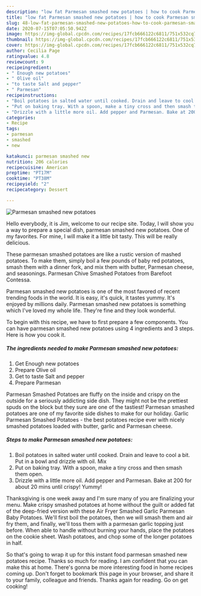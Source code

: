 ```yaml
---
description: "low fat Parmesan smashed new potatoes | how to cook Parmesan smashed new potatoes"
title: "low fat Parmesan smashed new potatoes | how to cook Parmesan smashed new potatoes"
slug: 48-low-fat-parmesan-smashed-new-potatoes-how-to-cook-parmesan-smashed-new-potatoes
date: 2020-07-15T07:05:50.942Z
image: https://img-global.cpcdn.com/recipes/17fcb666122c6811/751x532cq70/parmesan-smashed-new-potatoes-recipe-main-photo.jpg
thumbnail: https://img-global.cpcdn.com/recipes/17fcb666122c6811/751x532cq70/parmesan-smashed-new-potatoes-recipe-main-photo.jpg
cover: https://img-global.cpcdn.com/recipes/17fcb666122c6811/751x532cq70/parmesan-smashed-new-potatoes-recipe-main-photo.jpg
author: Cecilia Page
ratingvalue: 4.8
reviewcount: 9
recipeingredient:
- " Enough new potatoes"
- " Olive oil"
- "to taste Salt and pepper"
- " Parmesan"
recipeinstructions:
- "Boil potatoes in salted water until cooked. Drain and leave to cool a bit. Put in a bowl and drizzle with oil. Mix"
- "Put on baking tray. With a spoon, make a tiny cross and then smash them open."
- "Drizzle with a little more oil. Add pepper and Parmesan. Bake at 200 for about 20 mins until crispy! Yummy!"
categories:
- Recipe
tags:
- parmesan
- smashed
- new

katakunci: parmesan smashed new 
nutrition: 206 calories
recipecuisine: American
preptime: "PT17M"
cooktime: "PT38M"
recipeyield: "2"
recipecategory: Dessert

---
```



![Parmesan smashed new potatoes](https://img-global.cpcdn.com/recipes/17fcb666122c6811/751x532cq70/parmesan-smashed-new-potatoes-recipe-main-photo.jpg)

Hello everybody, it is Jim, welcome to our recipe site. Today, I will show you a way to prepare a special dish, parmesan smashed new potatoes. One of my favorites. For mine, I will make it a little bit tasty. This will be really delicious.

These parmesan smashed potatoes are like a rustic version of mashed potatoes. To make them, simply boil a few pounds of baby red potatoes, smash them with a dinner fork, and mix them with butter, Parmesan cheese, and seasonings. Parmesan Chive Smashed Potatoes from Barefoot Contessa.

Parmesan smashed new potatoes is one of the most favored of recent trending foods in the world. It is easy, it's quick, it tastes yummy. It's enjoyed by millions daily. Parmesan smashed new potatoes is something which I've loved my whole life. They're fine and they look wonderful.


To begin with this recipe, we have to first prepare a few components. You can have parmesan smashed new potatoes using 4 ingredients and 3 steps. Here is how you cook it.

<!--inarticleads1-->

##### The ingredients needed to make Parmesan smashed new potatoes:

1. Get  Enough new potatoes
1. Prepare  Olive oil
1. Get to taste Salt and pepper
1. Prepare  Parmesan


Parmesan Smashed Potatoes are fluffy on the inside and crispy on the outside for a seriously addicting side dish. They might not be the prettiest spuds on the block but they sure are one of the tastiest! Parmesan smashed potatoes are one of my favorite side dishes to make for our holiday. Garlic Parmesan Smashed Potatoes - the best potatoes recipe ever with nicely smashed potatoes loaded with butter, garlic and Parmesan cheese. 

<!--inarticleads2-->

##### Steps to make Parmesan smashed new potatoes:

1. Boil potatoes in salted water until cooked. Drain and leave to cool a bit. Put in a bowl and drizzle with oil. Mix
1. Put on baking tray. With a spoon, make a tiny cross and then smash them open.
1. Drizzle with a little more oil. Add pepper and Parmesan. Bake at 200 for about 20 mins until crispy! Yummy!


Thanksgiving is one week away and I&#39;m sure many of you are finalizing your menu. Make crispy smashed potatoes at home without the guilt or added fat of the deep-fried version with these Air Fryer Smashed Garlic Parmesan Baby Potatoes. We&#39;ll first boil the potatoes, then we will smash them and air fry them, and finally, we&#39;ll toss them with a parmesan garlic topping just before. When able to handle without burning your hands, place the potatoes on the cookie sheet. Wash potatoes, and chop some of the longer potatoes in half. 

So that's going to wrap it up for this instant food parmesan smashed new potatoes recipe. Thanks so much for reading. I am confident that you can make this at home. There's gonna be more interesting food in home recipes coming up. Don't forget to bookmark this page in your browser, and share it to your family, colleague and friends. Thanks again for reading. Go on get cooking!
